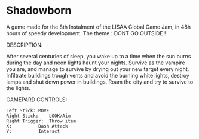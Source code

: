 # Shadowborn

A game made for the 8th Instalment of the LISAA Global Game Jam, in 48h hours of speedy development.
The theme : DONT GO OUTSIDE !
 
DESCRIPTION:

 After several centuries of sleep, you wake up to a time when the sun burns during the day and neon lights haunt your nights. 
 Survive as the vampire you are, and manage to survive by drying out your new target every night.
 Infiltrate buildings trough vents and avoid the burning white lights, destroy lamps and shut down power in buildings.
 Roam the city and try to survive to the lights.
 
GAMEPARD CONTROLS:

	Left Stick:	MOVE
	Right Stick:  	LOOK/Aim
	Right Trigger: 	Throw item
	X:  		Dash Attack
	Y:  		Interact
 
 
 
 
 
